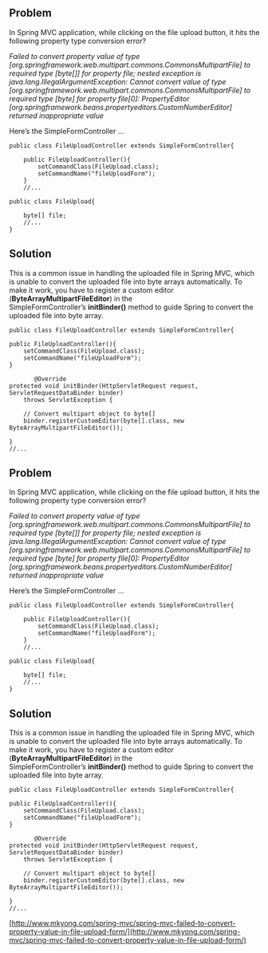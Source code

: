 ## Problem

In Spring MVC application, while clicking on the file upload button, it hits the following property type conversion error?

_Failed to convert property value of type [org.springframework.web.multipart.commons.CommonsMultipartFile] to required type [byte[]] for property file; nested exception is java.lang.IllegalArgumentException: Cannot convert value of type [org.springframework.web.multipart.commons.CommonsMultipartFile] to required type [byte] for property file[0]: PropertyEditor [org.springframework.beans.propertyeditors.CustomNumberEditor] returned inappropriate value_

Here’s the SimpleFormController …

    public class FileUploadController extends SimpleFormController{

    	public FileUploadController(){
    		setCommandClass(FileUpload.class);
    		setCommandName("fileUploadForm");
    	}
    	//...

    public class FileUpload{

    	byte[] file;
    	//...
    }

## Solution

This is a common issue in handling the uploaded file in Spring MVC, which is unable to convert the uploaded file into byte arrays automatically. To make it work, you have to register a custom editor (**ByteArrayMultipartFileEditor**) in the SimpleFormController’s **initBinder()** method to guide Spring to convert the uploaded file into byte array.

    public class FileUploadController extends SimpleFormController{

    public FileUploadController(){
    	setCommandClass(FileUpload.class);
    	setCommandName("fileUploadForm");
    }

           @Override
    protected void initBinder(HttpServletRequest request, ServletRequestDataBinder binder)
    	throws ServletException {

    	// Convert multipart object to byte[]
    	binder.registerCustomEditor(byte[].class, new ByteArrayMultipartFileEditor());

    }
    //...

## Problem

In Spring MVC application, while clicking on the file upload button, it hits the following property type conversion error?

_Failed to convert property value of type [org.springframework.web.multipart.commons.CommonsMultipartFile] to required type [byte[]] for property file; nested exception is java.lang.IllegalArgumentException: Cannot convert value of type [org.springframework.web.multipart.commons.CommonsMultipartFile] to required type [byte] for property file[0]: PropertyEditor [org.springframework.beans.propertyeditors.CustomNumberEditor] returned inappropriate value_

Here’s the SimpleFormController …

    public class FileUploadController extends SimpleFormController{

    	public FileUploadController(){
    		setCommandClass(FileUpload.class);
    		setCommandName("fileUploadForm");
    	}
    	//...

    public class FileUpload{

    	byte[] file;
    	//...
    }

## Solution

This is a common issue in handling the uploaded file in Spring MVC, which is unable to convert the uploaded file into byte arrays automatically. To make it work, you have to register a custom editor (**ByteArrayMultipartFileEditor**) in the SimpleFormController’s **initBinder()** method to guide Spring to convert the uploaded file into byte array.

    public class FileUploadController extends SimpleFormController{

    public FileUploadController(){
    	setCommandClass(FileUpload.class);
    	setCommandName("fileUploadForm");
    }

           @Override
    protected void initBinder(HttpServletRequest request, ServletRequestDataBinder binder)
    	throws ServletException {

    	// Convert multipart object to byte[]
    	binder.registerCustomEditor(byte[].class, new ByteArrayMultipartFileEditor());

    }
    //...

[http://www.mkyong.com/spring-mvc/spring-mvc-failed-to-convert-property-value-in-file-upload-form/](http://www.mkyong.com/spring-mvc/spring-mvc-failed-to-convert-property-value-in-file-upload-form/)
